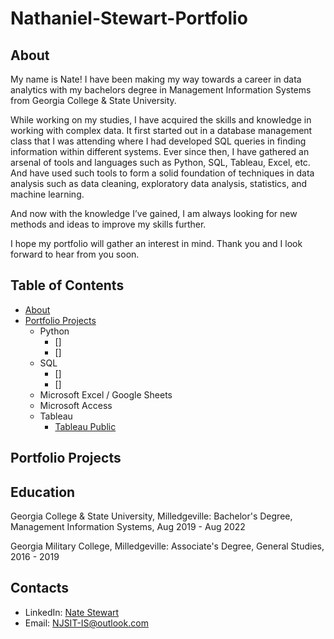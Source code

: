 # Nathaniel-Stewart-Portfolio
## About
My name is Nate! I have been making my way towards a career in data analytics with my bachelors degree in Management Information Systems from Georgia College & State University.

While working on my studies, I have acquired the skills and knowledge in working with complex data. It first started out in a database management class that I was attending where I had developed SQL queries in finding information within different systems. 
Ever since then, I have gathered an arsenal of tools and languages such as Python, SQL, Tableau, Excel, etc. And have used such tools to form a solid foundation of techniques in data analysis such as data cleaning, exploratory data analysis, statistics, and machine learning.

And now with the knowledge I’ve gained, I am always looking for new methods and ideas to improve my skills further.

I hope my portfolio will gather an interest in mind. Thank you and I look forward to hear from you soon.


## Table of Contents
- [About](https://github.com/NJSDragonBoltData/Nathaniel-Stewart-Portfolio/edit/main/README.md#about)
- [Portfolio Projects](https://github.com/NJSDragonBoltData/Nathaniel-Stewart-Portfolio/edit/main/README.md#portfolio-projects)
  - Python
    - []
    - []
  - SQL
    - []
    - []
  - Microsoft Excel / Google Sheets
  - Microsoft Access
  - Tableau
    - [Tableau Public](https://public.tableau.com/app/profile/nate.stewart7404/vizzes)


## Portfolio Projects

###


## Education
Georgia College & State University, Milledgeville:
Bachelor's Degree, Management Information Systems,
Aug 2019 - Aug 2022

Georgia Military College, Milledgeville:
Associate's Degree, General Studies,
2016 - 2019

## Contacts
- LinkedIn: [Nate Stewart](https://www.linkedin.com/in/nathaniel-stewart-003899208/)
- Email: NJSIT-IS@outlook.com
